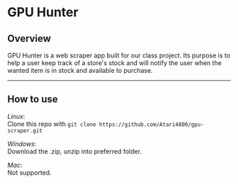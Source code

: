# GPU Hunter
## Overview
GPU Hunter is a web scraper app built for our class project. Its purpose is to help a user keep track of a store's stock and will notify the user when the wanted item is in stock and available to purchase.

-----

## How to use
*Linux*:  
Clone this repo with `git clone https://github.com/Atari4800/gpu-scraper.git` 

*Windows*:  
Download the .zip, unzip into preferred folder.

*Mac*:  
Not supported.
